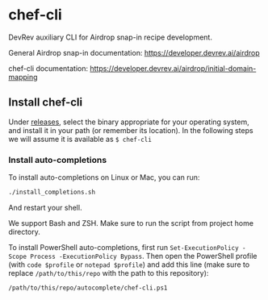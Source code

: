 # chef-cli

DevRev auxiliary CLI for Airdrop snap-in recipe development.

General Airdrop snap-in documentation: https://developer.devrev.ai/airdrop

chef-cli documentation: https://developer.devrev.ai/airdrop/initial-domain-mapping

## Install chef-cli

Under [releases](https://github.com/devrev/adaas-chef-cli/releases), select the binary appropriate for your operating system, and install it in your path (or remember its location). 
In the following steps we will assume it is available as `$ chef-cli`

### Install auto-completions

To install auto-completions on Linux or Mac, you can run:

```bash
./install_completions.sh
```

And restart your shell.

We support Bash and ZSH. Make sure to run the script from project home directory.

To install PowerShell auto-completions, first run `Set-ExecutionPolicy -Scope Process -ExecutionPolicy Bypass`. 
Then open the PowerShell profile (with `code $profile` or `notepad $profile`) and add this line (make sure to replace `/path/to/this/repo` with the path to this repository):

```text
/path/to/this/repo/autocomplete/chef-cli.ps1
```

